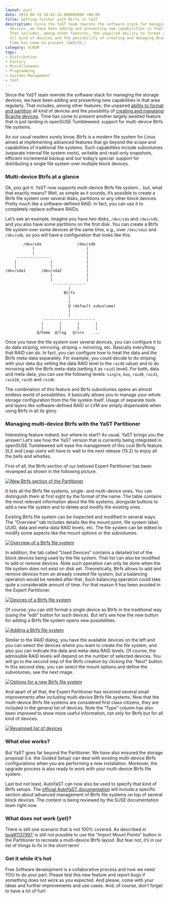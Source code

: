 ```yaml
---
layout: post
date: 2019-06-19 10:42:24.000000000 +00:00
title: Getting further with Btrfs in YaST
description: Since the YaST team rewrote the software stack for managing the storage
  devices, we have been adding and presenting new capabilities in that area regularly.
  That includes, among other features, the unpaired ability to format and partition
  all kind of devices and the possibility of creating and managing Bcache devices.
  Time has come to present [&#8230;]
category: SCRUM
tags:
- Distribution
- Factory
- Miscellaneous
- Programming
- Systems Management
- YaST
---
```


Since the YaST team rewrote the software stack for managing the storage
devices, we have been adding and presenting new capabilities in that
area regularly. That includes, among other features, the unpaired
[ability to format and partition][1] all kind of devices and the
possibility of [creating and managing Bcache devices][2]. Time has come
to present another largely awaited feature that is just landing in
openSUSE Tumbleweed: support for multi-device Btrfs file systems.

As our usual readers surely know, Btrfs is a modern file system for
Linux aimed at implementing advanced features that go beyond the scope
and capabilities of traditional file systems. Such capabilities include
subvolumes (separate internal file system roots), writable and read-only
snapshots, efficient incremental backup and our today’s special: support
for distributing a single file system over multiple block devices.

### Multi-device Btrfs at a glance

Ok, you got it. YaST now supports multi-device Btrfs file system… but,
what that exactly means? Well, as simple as it sounds, it’s possible to
create a Btrfs file system over several disks, partitions or any other
block devices. Pretty much like a software-defined RAID. In fact, you
can use it to completely replace software RAIDs.

Let’s see an example. Imagine you have two disks, `/dev/sda` and
`/dev/sdb`, and you also have some partitions on the first disk. You can
create a Btrfs file system over some devices at the same time, e.g.,
over `/dev/sda2` and `/dev/sdb`, so you will have a configuration that
looks like this.

    
            /dev/sda                /dev/sdb
                |                       |   
                |                       |   
         ---------------                |   
        |               |               |   
        |               |               |   
    /dev/sda1       /dev/sda2           |   
                        |               |   
                        |               |   
                         ---------------
                                |   
                              Btrfs
                                |   
                                |   
                                @ (default subvolume)
                                |   
                                |   
                     -----------------------
                    |       |       |       |   
                    |       |       |       |   
                  @/home  @/log   @/srv    ...

Once you have the file system over several devices, you can configure it
to do data striping, mirroring, striping + mirroring, etc. Basically
everything that RAID can do. In fact, you can configure how to treat the
data and the Btrfs meta-data separately. For example, you could decide
to do striping with your data (by setting the data RAID level to the
`raid0` value) and to do mirroring with the Btrfs meta-data (setting it
as `raid1` level). For both, data and meta-data, you can use the
following levels: `single`, `dup`, `raid0`, `raid1`, `raid10`, `raid5`
and `raid6`.

The combination of this feature and Btrfs subvolumes opens an almost
endless world of possibilities. It basically allows you to manage your
whole storage configuration from the file system itself. Usage of
separate tools and layers like software-defined RAID or LVM are simply
dispensable when using Btrfs in all its glory.

### Managing multi-device Btrfs with the YaST Partitioner

Interesting feature indeed, but where to start? As usual, YaST brings
you the answer! Let’s see how the YaST version that is currently being
integrated in openSUSE Tumbleweed will ease the management of this cool
Btrfs feature. SLE and Leap users will have to wait to the next release
(15.2) to enjoy all the bells and whistles.

First of all, the Btrfs section of our beloved Expert Partitioner has
been revamped as shown in the following picture.

[![New Btrfs section of the
Partitioner](../../../../images/2019-06-19/btrfs_section-300x157.png)](../../../../images/2019-06-19/btrfs_section.png)

It lists all the Btrfs file systems, single- and multi-device ones. You
can distinguish them at first sight by the format of the name. The table
contains the most relevant information about the file systems, alongside
buttons to add a new file system and to delete and modify the existing
ones.

Existing Btrfs file system can be inspected and modified in several
ways. The “Overview” tab includes details like the mount point, file
system label, UUID, data and meta-data RAID levels, etc. The file system
can be edited to modify some aspects like the mount options or the
subvolumes.

[![Overview of a Btrfs file
system](../../../../images/2019-06-19/show-300x157.png)](../../../../images/2019-06-19/show.png)

In addition, the tab called “Used Devices” contains a detailed list of
the block devices being used by the file system. That list can also be
modified to add or remove devices. Note such operation can only be done
when the file system does not exist on disk yet. Theoretically, Btrfs
allows to add and remove devices from an already created file system,
but a balancing operation would be needed after that. Such balancing
operation could take quite a considerable amount of time. For that
reason it has been avoided in the Expert Partitioner.

[![Devices of a Btrfs file
system](../../../../images/2019-06-19/used_devices-300x158.png)](../../../../images/2019-06-19/used_devices.png)

Of course, you can still format a single device as Btrfs in the
traditional way (using the “edit” button for such device). But let’s see
how the new button for adding a Btrfs file system opens new
possibilities.

[![Adding a Btrfs file
system](../../../../images/2019-06-19/add_filesystem-300x157.png)](../../../../images/2019-06-19/add_filesystem.png)

Similar to the RAID dialog, you have the available devices on the left
and you can select the devices where you want to create the file system,
and also you can indicate the data and meta-data RAID levels. Of course,
the admissible RAID levels will depend on the number of selected
devices. You will go to the second step of the Btrfs creation by
clicking the “Next” button. In this second step, you can select the
mount options and define the subvolumes, see the next image.

[![Options for a new Btrfs file
system](../../../../images/2019-06-19/options-300x203.png)](../../../../images/2019-06-19/options.png)

And apart of all that, the Expert Partitioner has received several small
improvements after including multi-device Btrfs file systems. Now that
the multi-device Btrfs file systems are considered first class citizens,
they are included in the general list of devices. Note the “Type” column
has also been improved to show more useful information, not only for
Btrfs but for all kind of devices.

[![Revamped list of
devices](../../../../images/2019-06-19/devices_list-300x157.png)](../../../../images/2019-06-19/devices_list.png)

### What else works?

But YaST goes far beyond the Partitioner. We have also ensured the
storage proposal (i.e. the Guided Setup) can deal with existing
multi-device Btrfs configurations when you are performing a new
installation. Moreover, the upgrade process is also ready to work with
your multi-device Btrfs file system.

Last but not least, AutoYaST can now also be used to specify that kind
of Btrfs setups. The [official AutoYaST documentation][3] will include a
specific section about advanced management of Btrfs file systems on top
of several block devices. The content is being reviewed by the SUSE
documentation team right now.

### What does not work (yet)?

There is still one scenario that is not 100% covered. As described in
[bug#1137997][4], is still not possible to use the “Import Mount Points”
button in the Partitioner to recreate a multi-device Btrfs layout. But
fear not, it’s in our list of things to fix in the short term!

### Get it while it’s hot

Free Software development is a collaborative process and now we need YOU
to do your part. Please test this new feature and report bugs if
something does not work as you expected. And please, come with your
ideas and further improvements and use cases. And, of course, don’t
forget to have a lot of fun!



[1]: http://yast.opensuse.org/blog/2018/10/09/highlights-of-yast-development-sprint-64/#changes-in-the-partitioner-ui-to-unleash-the-storage-ng-power
[2]: https://lizards.opensuse.org/2019/02/27/recap-bcache-in-yast/
[3]: https://www.suse.com/documentation/sles-15/singlehtml/book_autoyast/book_autoyast.htmlhttps://www.suse.com/documentation/sles-15/singlehtml/book_autoyast/book_autoyast.html
[4]: https://bugzilla.suse.com/show_bug.cgi?id=1137997

